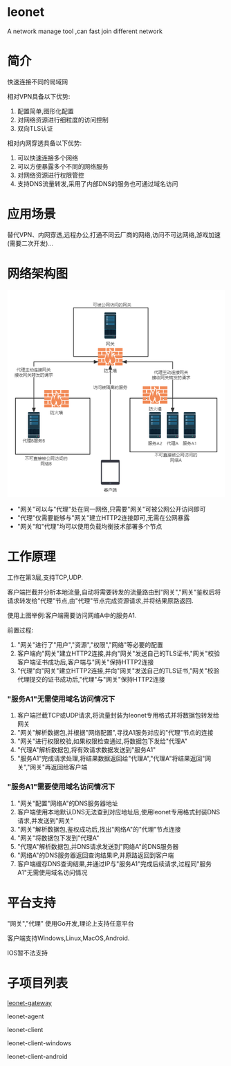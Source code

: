 # leonet
A network manage tool ,can fast join different network

# 简介
快速连接不同的局域网

相对VPN具备以下优势:

1. 配置简单,图形化配置
2. 对网络资源进行细粒度的访问控制
3. 双向TLS认证

相对内网穿透具备以下优势:

1. 可以快速连接多个网络
2. 可以方便暴露多个不同的网络服务
3. 对网络资源进行权限管控
4. 支持DNS流量转发,采用了内部DNS的服务也可通过域名访问

# 应用场景
替代VPN、内网穿透,远程办公,打通不同云厂商的网络,访问不可达网络,游戏加速(需要二次开发)...

# 网络架构图
![avatar](doc/leonet.png)
* "网关"可以与"代理"处在同一网络,只需要"网关"可被公网公开访问即可
* "代理"仅需要能够与"网关"建立HTTP2连接即可,无需在公网暴露
* "网关"和"代理"均可以使用负载均衡技术部署多个节点

# 工作原理
工作在第3层,支持TCP,UDP.

客户端拦截并分析本地流量,自动将需要转发的流量路由到"网关","网关"鉴权后将请求转发给"代理"节点,由"代理"节点完成资源请求,并将结果原路返回.

使用上图举例:客户端需要访问网络A中的服务A1.

前置过程:
1. "网关"进行了"用户","资源","权限","网络"等必要的配置
2. 客户端向"网关"建立HTTP2连接,并向"网关"发送自己的TLS证书,"网关"校验客户端证书成功后,客户端与"网关"保持HTTP2连接
3. "代理"向"网关"建立HTTP2连接,并向"网关"发送自己的TLS证书,"网关"校验代理提交的证书成功后,"代理"与"网关"保持HTTP2连接
### "服务A1"无需使用域名访问情况下
1. 客户端拦截TCP或UDP请求,将流量封装为leonet专用格式并将数据包转发给网关
2. "网关"解析数据包,并根据"网络配置",寻找A1服务对应的"代理"节点的连接
3. "网关"进行权限校验,如果权限检查通过,将数据包下发给"代理A"
4. "代理A"解析数据包,将有效请求数据发送到"服务A1"
5. "服务A1"完成请求处理,将结果数据返回给"代理A","代理A"将结果返回"网关","网关"再返回给客户端

### "服务A1"需要使用域名访问情况下
1. "网关"配置"网络A"的DNS服务器地址
2. 客户端使用本地默认DNS无法查到对应地址后,使用leonet专用格式封装DNS请求,并发送到"网关"
3. "网关"解析数据包,鉴权成功后,找出"网络A"的"代理"节点连接
4. "网关"将数据包下发到"代理A"
5. "代理A"解析数据包,并DNS请求发送到"网络A"的DNS服务器
6. "网络A"的DNS服务器返回查询结果IP,并原路返回到客户端
7. 客户端缓存DNS查询结果,并通过IP与"服务A1"完成后续请求,过程同"服务A1"无需使用域名访问情况

# 平台支持
"网关","代理" 使用Go开发,理论上支持任意平台

客户端支持Windows,Linux,MacOS,Android.

IOS暂不法支持

# 子项目列表

[leonet-gateway](https://github.com/myleolei/leonet-gateway)

leonet-agent

leonet-client

leonet-client-windows

leonet-client-android


